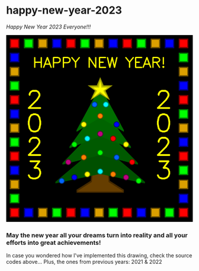 # happy-new-year-2023

_Happy New Year 2023 Everyone!!!_

<!-- ![Happy New Year 2022](https://i.ibb.co/ssQZ5fj/newyear-2022-en.png) -->
![Happy New Year 2023](newyear_2023_en.png)

### **May the new year all your dreams turn into reality and all your efforts into great achievements!**

In case you wondered how I've implemented this drawing, check the source codes above... Plus, the ones from previous years: 2021 & 2022
